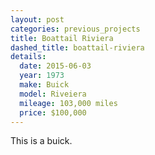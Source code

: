 ```yaml
---
layout: post
categories: previous_projects
title: Boattail Riviera
dashed_title: boattail-riviera
details:
  date: 2015-06-03
  year: 1973
  make: Buick
  model: Riveiera
  mileage: 103,000 miles
  price: $100,000
---
```

This is a buick.
